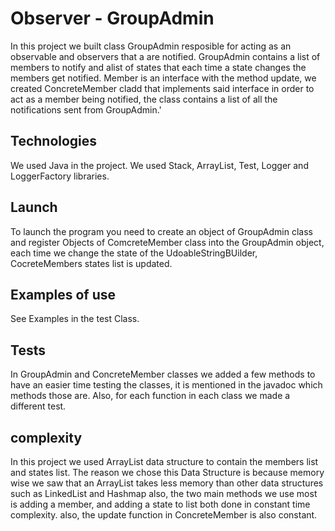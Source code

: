 # Observer - GroupAdmin
In this project we built class GroupAdmin resposible for acting as an observable and observers that a are notified.
GroupAdmin contains a list of members to notify and alist of states that each time a state changes the members get notified.
Member is an interface with the method update, we created ConcreteMember cladd that implements said interface in order to act as a member being notified, the class contains a list of all the notifications sent from GroupAdmin.'

## Technologies
We used Java in the project.
We used Stack, ArrayList, Test, Logger and LoggerFactory libraries.

## Launch
To launch the program you need to create an object of GroupAdmin class and register Objects of ComcreteMember class into the GroupAdmin object, each time we change the state of the UdoableStringBUilder, CocreteMembers states list is updated.

## Examples of use
See Examples in the test Class.

## Tests
In GroupAdmin and ConcreteMember classes we added a few methods to have an easier time testing the classes, it is mentioned in the javadoc which methods those are.
Also, for each function in each class we made a different test.

## complexity
In this project we used ArrayList data structure to contain the members list and states list.
The reason we chose this Data Structure is because memory wise we saw that an ArrayList takes less memory than other data structures such as LinkedList and Hashmap
also, the two main methods we use most is adding a member, and adding a state to list both done in constant time complexity. also, the update function in ConcreteMember is also constant.

